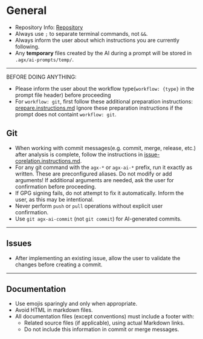 # General

- Repository Info: [Repository](Repository.Agx.GitHubActions.md)
- Always use `;` to separate terminal commands, not `&&`.
- Always inform the user about which instructions you are currently following.
- Any **temporary** files created by the AI during a prompt will be stored in `.agx/ai-prompts/temp/`.

---

BEFORE DOING ANYTHING:
- Please inform the user about the workflow type(`workflow: {type}` in the prompt file header) before proceeding
- For `workflow: git`, first follow these additional preparation instructions:
  [prepare.instructions.md](../.agx/ai-prompts/git/tasks/prepare.instructions.md)
  Ignore these preparation instructions if the prompt does not containt `workflow: git`.

## Git

- When working with commit messages(e.g. commit, merge, release, etc.)
  after analysis is complete, follow the instructions in [issue-corelation.instructions.md](../.agx/ai-prompts/git/tasks/issue-corelation.instructions.md).
- For any git command with the `agx-*` or `agx-ai-*` prefix, run it exactly as written.
  These are preconfigured aliases. Do not modify or add arguments!
  If additional arguments are needed, ask the user for confirmation before proceeding.
- If GPG signing fails, do not attempt to fix it automatically. Inform the user, as this may be intentional.
- Never perform `push` or `pull` operations without explicit user confirmation.
- Use `git agx-ai-commit` (not `git commit`) for AI-generated commits.

---

## Issues

- After implementing an existing issue, allow the user to validate the changes before creating a commit.

---

## Documentation

- Use emojis sparingly and only when appropriate.
- Avoid HTML in markdown files.
- All documentation files (except conventions) must include a footer with:
  - Related source files (if applicable), using actual Markdown links.
  - Do not include this information in commit or merge messages.
